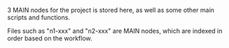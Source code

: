 
3 MAIN nodes for the project is stored here, as well as some other main scripts and functions.

Files such as "n1-xxx" and "n2-xxx" are MAIN nodes, which are indexed in order based on the workflow.
